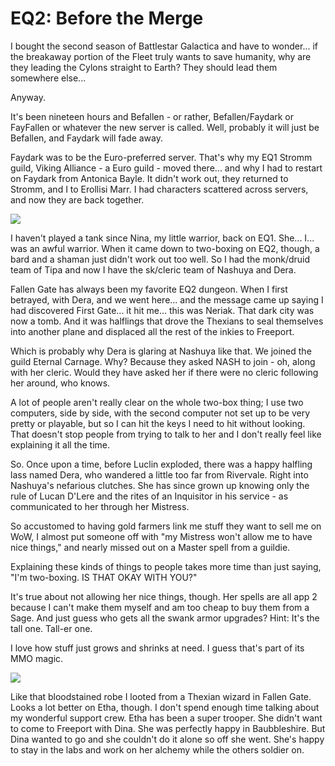 # EQ2: Before the Merge

I bought the second season of Battlestar Galactica and have to wonder... if the breakaway portion of the Fleet truly wants to save humanity, why are they leading the Cylons straight to Earth? They should lead them somewhere else...

Anyway.

It's been nineteen hours and Befallen - or rather, Befallen/Faydark or FayFallen or whatever the new server is called. Well, probably it will just be Befallen, and Faydark will fade away.

Faydark was to be the Euro-preferred server. That's why my EQ1 Stromm guild, Viking Alliance - a Euro guild - moved there... and why I had to restart on Faydark from Antonica Bayle. It didn't work out, they returned to Stromm, and I to Erollisi Marr. I had characters scattered across servers, and now they are back together.

![](../images/fallengate.jpg)

I haven't played a tank since Nina, my little warrior, back on EQ1. She... I... was an awful warrior. When it came down to two-boxing on EQ2, though, a bard and a shaman just didn't work out too well. So I had the monk/druid team of Tipa and now I have the sk/cleric team of Nashuya and Dera.

Fallen Gate has always been my favorite EQ2 dungeon. When I first betrayed, with Dera, and we went here... and the message came up saying I had discovered First Gate... it hit me... this was Neriak. That dark city was now a tomb. And it was halflings that drove the Thexians to seal themselves into another plane and displaced all the rest of the inkies to Freeport.

Which is probably why Dera is glaring at Nashuya like that. We joined the guild Eternal Carnage. Why? Because they asked NASH to join - oh, along with her cleric. Would they have asked her if there were no cleric following her around, who knows.

A lot of people aren't really clear on the whole two-box thing; I use two computers, side by side, with the second computer not set up to be very pretty or playable, but so I can hit the keys I need to hit without looking. That doesn't stop people from trying to talk to her and I don't really feel like explaining it all the time.

So. Once upon a time, before Luclin exploded, there was a happy halfling lass named Dera, who wandered a little too far from Rivervale. Right into Nashuya's nefarious clutches. She has since grown up knowing only the rule of Lucan D'Lere and the rites of an Inquisitor in his service - as communicated to her through her Mistress.

So accustomed to having gold farmers link me stuff they want to sell me on WoW, I almost put someone off with "my Mistress won't allow me to have nice things," and nearly missed out on a Master spell from a guildie.

Explaining these kinds of things to people takes more time than just saying, "I'm two-boxing. IS THAT OKAY WITH YOU?"

It's true about not allowing her nice things, though. Her spells are all app 2 because I can't make them myself and am too cheap to buy them from a Sage. And just guess who gets all the swank armor upgrades? Hint: It's the tall one. Tall-er one.

I love how stuff just grows and shrinks at need. I guess that's part of its MMO magic.

![](../images/alchemy.jpg)

Like that bloodstained robe I looted from a Thexian wizard in Fallen Gate. Looks a lot better on Etha, though. I don't spend enough time talking about my wonderful support crew. Etha has been a super trooper. She didn't want to come to Freeport with Dina. She was perfectly happy in Baubbleshire. But Dina wanted to go and she couldn't do it alone so off she went. She's happy to stay in the labs and work on her alchemy while the others soldier on.
